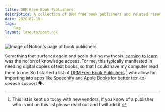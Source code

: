 ```yaml
---
title: DRM Free Book Publishers
description: A collection of DRM free book publishers and related resources.
date: 2020-02-19
tags:
  - log
layout: layouts/post.njk
---
```


![Image of Notion's page of book publishers](../assets/images/notes/drm-free-book-publishers.webp)

Something that surfaced again and again during my thesis [learning to learn](gndclouds.cc/learning-to-learn) was the notion of knowledge access. For me, this typically manifested in needing digital copies of text books, so that I could have my computer read them to me. So I started a list of [DRM Free Book Publishers](https://notion.so/tinyfactories/a9c391b2f0d94cc7b6a03cd9a7a4083f?v=65d645341e5f408eb9939003e6e98b7a) [^1] who allow for importing into apps like [Speechify](https://www.getspeechify.com/) and [Apple Books](https://www.apple.com/apple-books/) for better text-to-speech support 🗣.

[^1]: This list is kept up today with new vendors, if you know of a publisher who is not on this list please reachout and I will add it.

